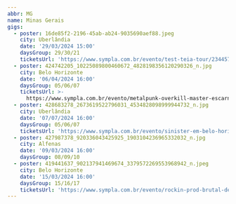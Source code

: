 ```yaml
---
abbr: MG
name: Minas Gerais
gigs:
  - poster: 16de85f2-2196-45ab-ab24-9035690aef88.jpeg
    city: Uberlândia
    date: '29/03/2024 15:00'
    daysGroup: 29/30/21
    ticketsUrl: 'https://www.sympla.com.br/evento/test-teia-tour/2344570'
  - poster: 424742205_10225089800460672_4828198356120290326_n.jpg
    city: Belo Horizonte
    date: '06/04/2024 16:00'
    daysGroup: 05/06/07
    ticketsUrl: >-
      https://www.sympla.com.br/evento/metalpunk-overkill-master-escarnium-podridao-matrak-attakk-preceptor-beyond-the-grave-napalm/2336731
  - poster: 428683278_2673619522796031_4534828098999944732_n.jpg
    city: Uberlândia
    date: '07/07/2024 16:00'
    daysGroup: 05/06/07
    ticketsUrl: 'https://www.sympla.com.br/evento/sinister-em-belo-horizonte/2350307'
  - poster: 427987378_920336043425925_1903104236965332032_n.jpg
    city: Alfenas
    date: '09/03/2024 16:00'
    daysGroup: 08/09/10
  - poster: 419441637_902137941469674_3379572269553968942_n.jpeg
    city: Belo Horizonte
    date: '15/03/2024 16:00'
    daysGroup: 15/16/17
    ticketsUrl: 'https://www.sympla.com.br/evento/rockin-prod-brutal-devastation/2305040'
---
```


